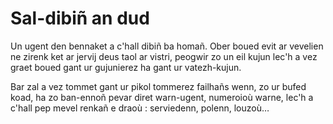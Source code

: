 # Sal-dibiñ an dud

Un ugent den bennaket a c'hall dibiñ ba homañ. Ober boued evit ar vevelien ne zirenk ket ar jervij deus taol ar vistri, peogwir zo un eil kujun lec'h a vez graet boued gant ur gujunierez ha gant ur vatezh-kujun.

Bar zal a vez tommet gant ur pikol tommerez failhañs wenn, zo ur bufed koad, ha zo ban-ennoñ pevar diret warn-ugent, numeroioù warne, lec'h a c'hall pep mevel renkañ e draoù : serviedenn, polenn, louzoù…
